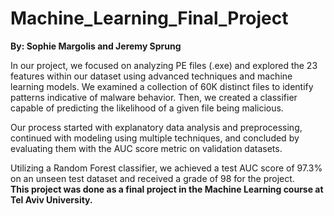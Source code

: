 # Machine_Learning_Final_Project
**By: Sophie Margolis and Jeremy Sprung**

In our project, we focused on analyzing PE files (.exe) and explored the 23 features within our dataset using advanced techniques and machine learning models. We examined a collection of 60K distinct files to identify patterns indicative of malware behavior. Then, we created a classifier capable of predicting the likelihood of a given file being malicious.

Our process started with explanatory data analysis and preprocessing, continued with modeling using multiple techniques, and concluded by evaluating them with the AUC score metric on validation datasets.

Utilizing a Random Forest classifier, we achieved a test AUC score of 97.3% on an unseen test dataset and received a grade of 98 for the project.
**<br>This project was done as a final project in the Machine Learning course at Tel Aviv University.<br>**
